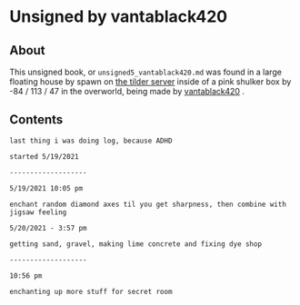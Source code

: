 # Unsigned by vantablack420

## About
This unsigned book, or `unsigned5_vantablack420.md` was found in a large floating house by spawn on [the tilder server](https://mc.tildeverse.org) inside of a pink shulker box by -84 / 113 / 47 in the overworld, being made by [vantablack420](https://namemc.com/profile/vantablack420.1) .

## Contents
```
last thing i was doing log, because ADHD

started 5/19/2021

-------------------

5/19/2021 10:05 pm

enchant random diamond axes til you get sharpness, then combine with jigsaw feeling

5/20/2021 - 3:57 pm

getting sand, gravel, making lime concrete and fixing dye shop

-------------------

10:56 pm

enchanting up more stuff for secret room
```